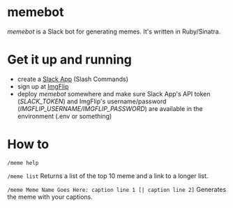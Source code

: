# memebot

*memebot* is a Slack bot for generating memes.
It's written in Ruby/Sinatra.

# Get it up and running

- create a [Slack App](https://api.slack.com/apps) (Slash Commands)
- sign up at [ImgFlip](https://imgflip.com/signup)
- deploy *memebot* somewhere and make sure Slack App's API token (_SLACK_TOKEN_) and ImgFlip's username/password (_IMGFLIP_USERNAME/IMGFLIP_PASSWORD_) are available in the environment (.env or something)

# How to

`/meme help` 


`/meme list` 
Returns a list of the top 10 meme and a link to a longer list.

`/meme Meme Name Goes Here: caption line 1 [| caption line 2]`
Generates the meme with your captions.
